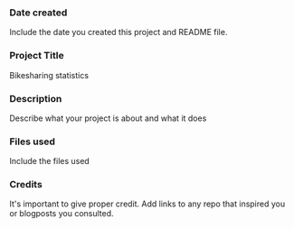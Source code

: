 ### Date created
Include the date you created this project and README file.

### Project Title
Bikesharing statistics

### Description
Describe what your project is about and what it does

### Files used
Include the files used

### Credits
It's important to give proper credit. Add links to any repo that inspired you or blogposts you consulted.
